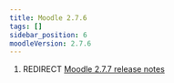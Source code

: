 ```yaml
---
title: Moodle 2.7.6
tags: []
sidebar_position: 6
moodleVersion: 2.7.6
---
```

1. REDIRECT [Moodle 2.7.7 release notes](/general/releases/2.7/2.7.7)
